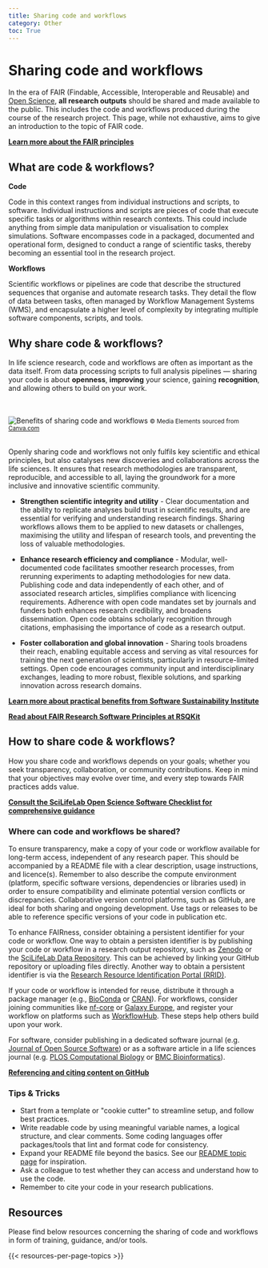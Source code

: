```yaml
---
title: Sharing code and workflows
category: Other
toc: True
---
```


# Sharing code and workflows 
In the era of FAIR (Findable, Accessible, Interoperable and Reusable) and <a href="https://www.vr.se/english/mandates/open-science/open-access-to-research-data.html" target="_blank">Open Science</a>, **all research outputs** should be shared and made available to the public. This includes the code and workflows produced during the course of the research project. This page, while not exhaustive, aims to give an introduction to the topic of FAIR code. 

<a class="link-teal" href="/topics/fair-principles"><b>Learn more about the FAIR principles <i class="bi bi-arrow-right-square"></i></b></a>

## What are code & workflows?

**Code**

Code in this context ranges from individual instructions and scripts, to software. Individual instructions and scripts are pieces of code that execute specific tasks or algorithms within research contexts. This could include anything from simple data manipulation or visualisation to complex simulations. Software encompasses code in a packaged, documented and operational form, designed to conduct a range of scientific tasks, thereby becoming an essential tool in the research project.

**Workflows** 

Scientific workflows or pipelines are code that describe the structured sequences that organise and automate research tasks. They detail the flow of data between tasks, often managed by Workflow Management Systems (WMS), and encapsulate a higher level of complexity by integrating multiple software components, scripts, and tools. 

## Why share code & workflows?

In life science research, code and workflows are often as important as the data itself. From data processing scripts to full analysis pipelines — sharing your code is about <b>openness</b>, <b>improving</b> your science, gaining <b>recognition</b>, and allowing others to build on your work.

<br><br>
<img src="/img/illustrations/code-workflows-visual.png" alt="Benefits of sharing code and workflows" class="img-fluid">
<small>© Media Elements sourced from <a href="http://canva.com/" target="_blank">Canva.com</a></small>
<br><br>

Openly sharing code and workflows not only fulfils key scientific and ethical principles, but also catalyses new discoveries and collaborations across the life sciences. It ensures that research methodologies are transparent, reproducible, and accessible to all, laying the groundwork for a more inclusive and innovative scientific community.

* **Strengthen scientific integrity and utility** - Clear documentation and the ability to replicate analyses build trust in scientific results, and are essential for verifying and understanding research findings. Sharing workflows allows them to be applied to new datasets or challenges, maximising the utility and lifespan of research tools, and preventing the loss of valuable methodologies.

* **Enhance research efficiency and compliance** - Modular, well-documented code facilitates smoother research processes, from rerunning experiments to adapting methodologies for new data.  Publishing code and data independently of each other, and of associated research articles, simplifies compliance with licencing requirements. Adherence with open code mandates set by journals and funders both enhances research credibility, and broadens dissemination. Open code obtains scholarly recognition through citations, emphasising the importance of code as a research output.

* **Foster collaboration and global innovation** - Sharing tools broadens their reach, enabling equitable access and serving as vital resources for training the next generation of scientists, particularly in resource-limited settings. Open code encourages community input and interdisciplinary exchanges, leading to more robust, flexible solutions, and sparking innovation across research domains.

<a class="link-teal" href="https://www.software.ac.uk/blog/why-should-you-care-about-reproducible-code-and-how-get-started" target="_blank"> <b>Learn more about practical benefits from Software Sustainability Institute <i class="bi bi-box-arrow-up-right"></i></b></a>

<a class="link-teal" href="https://everse.software/RSQKit/fair_rs" target="_blank"><b>Read about FAIR Research Software Principles at RSQKit <i class="bi bi-box-arrow-up-right"></i></b></a>

## How to share code & workflows?

How you share code and workflows depends on your goals; whether you seek transparency, collaboration, or community contributions. Keep in mind that your objectives may evolve over time, and every step towards FAIR practices adds value.  

<a class="link-teal" href="https://github.com/ScilifelabDataCentre/open-science-checklists/blob/main/open_software_checklist.md" target="_blank"> <b>Consult the SciLifeLab Open Science Software Checklist for comprehensive guidance <i class="bi bi-box-arrow-up-right"></i></b></a>

### Where can code and workflows be shared?

To ensure transparency, make a copy of your code or workflow available for long-term access, independent of any research paper. This should be accompanied by a README file with a clear description, usage instructions, and licence(s). Remember to also describe the compute environment (platform, specific software versions, dependencies or libraries used) in order to ensure compatibility and eliminate potential version conflicts or discrepancies. Collaborative version control platforms, such as GitHub, are ideal for both sharing and ongoing development. Use tags or releases to be able to reference specific versions of your code in publication etc.

To enhance FAIRness, consider obtaining a persistent identifier for your code or workflow. One way to obtain a persisten identifier is by publishing your code or workflow in a research output repository, such as <a href="https://zenodo.org/" target="_blank"> Zenodo</a> or the <a href="https://figshare.scilifelab.se/" target="_blank">SciLifeLab Data Repository</a>. This can be achieved by linking your GitHub repository or uploading files directly. Another way to obtain a persistent identifier is via the <a href="https://rrid.site" target= "_blank">Research Resource Identification Portal (RRID)</a>. 

If your code or workflow is intended for reuse, distribute it through a package manager (e.g., <a href="https://bioconda.github.io/" target= "_blank">BioConda</a> or <a href="https://cran.r-project.org/" target= "_blank">CRAN</a>). For workflows, consider joining communities like <a href="https://nf-co.re/" target= "_blank">nf-core</a> or <a href="https://galaxyproject.org/eu/" target= "_blank">Galaxy Europe</a>, and register your workflow on platforms such as <a href="https://workflowhub.eu/" target= "_blank">WorkflowHub</a>. These steps help others build upon your work.

For software, consider publishing in a dedicated software journal (e.g. <a href="https://joss.theoj.org/" target= "_blank">Journal of Open Source Software</a>) or as a software article in a life sciences journal (e.g. <a href="https://collections.plos.org/collection/software/" target= "_blank">PLOS Computational Biology</a> or <a href="https://bmcbioinformatics.biomedcentral.com/submission-guidelines/preparing-your-manuscript/software-article" target= "_blank">BMC Bioinformatics</a>).

<a class="link-teal" href="https://docs.github.com/en/repositories/archiving-a-github-repository/referencing-and-citing-content" target="_blank"><b>Referencing and citing content on GitHub <i class="bi bi-box-arrow-up-right"></i></b></a>

### Tips & Tricks

- Start from a template or "cookie cutter" to streamline setup, and follow best practices. 
- Write readable code by using meaningful variable names, a logical structure, and clear comments. Some coding languages offer packages/tools that lint and format code for consistency. 
- Expand your README file beyond the basics. See our [README topic page](https://data-guidelines.scilifelab.se/topics/readme-files) for inspiration. 
- Ask a colleague to test whether they can access and understand how to use the code.
- Remember to cite your code in your research publications.





## Resources
Please find below resources concerning the sharing of code and workflows in form of training, guidance, and/or tools.

{{< resources-per-page-topics >}}
